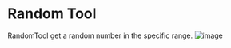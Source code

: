 # Random Tool
RandomTool get a random number in the specific range.
![image](https://github.com/Maniceraf/Maniceraf.WindowsFormsApp.RandomTool/assets/78252870/1e1ff8d6-3ea7-4a87-9e12-e72515f52034)
